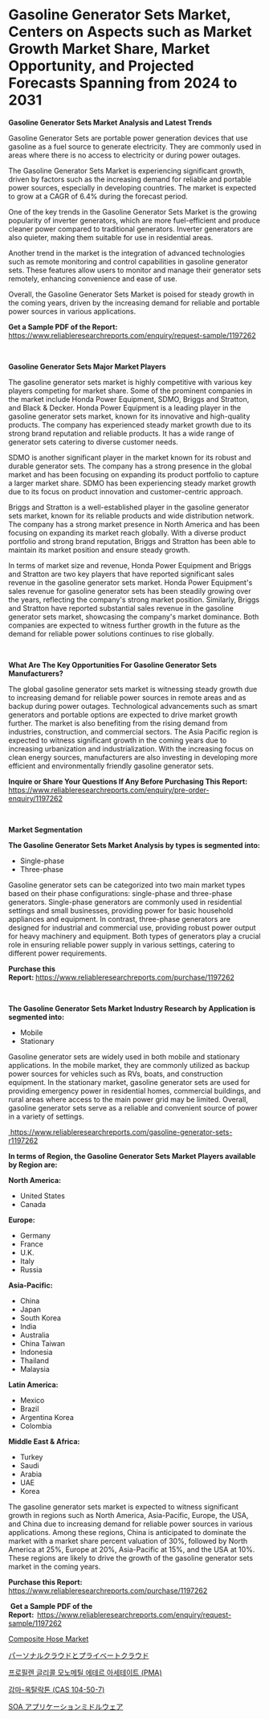<p><h1>Gasoline Generator Sets Market, Centers on Aspects such as Market Growth Market Share, Market Opportunity, and Projected Forecasts Spanning from 2024 to 2031</h1></p><p><strong>Gasoline Generator Sets Market Analysis and Latest Trends</strong></p>
<p><p>Gasoline Generator Sets are portable power generation devices that use gasoline as a fuel source to generate electricity. They are commonly used in areas where there is no access to electricity or during power outages.</p><p>The Gasoline Generator Sets Market is experiencing significant growth, driven by factors such as the increasing demand for reliable and portable power sources, especially in developing countries. The market is expected to grow at a CAGR of 6.4% during the forecast period.</p><p>One of the key trends in the Gasoline Generator Sets Market is the growing popularity of inverter generators, which are more fuel-efficient and produce cleaner power compared to traditional generators. Inverter generators are also quieter, making them suitable for use in residential areas.</p><p>Another trend in the market is the integration of advanced technologies such as remote monitoring and control capabilities in gasoline generator sets. These features allow users to monitor and manage their generator sets remotely, enhancing convenience and ease of use.</p><p>Overall, the Gasoline Generator Sets Market is poised for steady growth in the coming years, driven by the increasing demand for reliable and portable power sources in various applications.</p></p>
<p><strong>Get a Sample PDF of the Report:&nbsp;</strong> <a href="https://www.reliableresearchreports.com/enquiry/request-sample/1197262">https://www.reliableresearchreports.com/enquiry/request-sample/1197262</a></p>
<p>&nbsp;</p>
<p><strong>Gasoline Generator Sets Major Market Players</strong></p>
<p><p>The gasoline generator sets market is highly competitive with various key players competing for market share. Some of the prominent companies in the market include Honda Power Equipment, SDMO, Briggs and Stratton, and Black & Decker. Honda Power Equipment is a leading player in the gasoline generator sets market, known for its innovative and high-quality products. The company has experienced steady market growth due to its strong brand reputation and reliable products. It has a wide range of generator sets catering to diverse customer needs.</p><p>SDMO is another significant player in the market known for its robust and durable generator sets. The company has a strong presence in the global market and has been focusing on expanding its product portfolio to capture a larger market share. SDMO has been experiencing steady market growth due to its focus on product innovation and customer-centric approach.</p><p>Briggs and Stratton is a well-established player in the gasoline generator sets market, known for its reliable products and wide distribution network. The company has a strong market presence in North America and has been focusing on expanding its market reach globally. With a diverse product portfolio and strong brand reputation, Briggs and Stratton has been able to maintain its market position and ensure steady growth.</p><p>In terms of market size and revenue, Honda Power Equipment and Briggs and Stratton are two key players that have reported significant sales revenue in the gasoline generator sets market. Honda Power Equipment's sales revenue for gasoline generator sets has been steadily growing over the years, reflecting the company's strong market position. Similarly, Briggs and Stratton have reported substantial sales revenue in the gasoline generator sets market, showcasing the company's market dominance. Both companies are expected to witness further growth in the future as the demand for reliable power solutions continues to rise globally.</p></p>
<p>&nbsp;</p>
<p><strong>What Are The Key Opportunities For Gasoline Generator Sets Manufacturers?</strong></p>
<p><p>The global gasoline generator sets market is witnessing steady growth due to increasing demand for reliable power sources in remote areas and as backup during power outages. Technological advancements such as smart generators and portable options are expected to drive market growth further. The market is also benefiting from the rising demand from industries, construction, and commercial sectors. The Asia Pacific region is expected to witness significant growth in the coming years due to increasing urbanization and industrialization. With the increasing focus on clean energy sources, manufacturers are also investing in developing more efficient and environmentally friendly gasoline generator sets.</p></p>
<p><strong>Inquire or Share Your Questions If Any Before Purchasing This Report:</strong> <a href="https://www.reliableresearchreports.com/enquiry/pre-order-enquiry/1197262">https://www.reliableresearchreports.com/enquiry/pre-order-enquiry/1197262</a></p>
<p>&nbsp;</p>
<p><strong>Market Segmentation</strong></p>
<p><strong>The Gasoline Generator Sets Market Analysis by types is segmented into:</strong></p>
<p><ul><li>Single-phase</li><li>Three-phase</li></ul></p>
<p><p>Gasoline generator sets can be categorized into two main market types based on their phase configurations: single-phase and three-phase generators. Single-phase generators are commonly used in residential settings and small businesses, providing power for basic household appliances and equipment. In contrast, three-phase generators are designed for industrial and commercial use, providing robust power output for heavy machinery and equipment. Both types of generators play a crucial role in ensuring reliable power supply in various settings, catering to different power requirements.</p></p>
<p><strong>Purchase this Report:&nbsp;</strong><a href="https://www.reliableresearchreports.com/purchase/1197262">https://www.reliableresearchreports.com/purchase/1197262</a></p>
<p>&nbsp;</p>
<p><strong>The Gasoline Generator Sets Market Industry Research by Application is segmented into:</strong></p>
<p><ul><li>Mobile</li><li>Stationary</li></ul></p>
<p><p>Gasoline generator sets are widely used in both mobile and stationary applications. In the mobile market, they are commonly utilized as backup power sources for vehicles such as RVs, boats, and construction equipment. In the stationary market, gasoline generator sets are used for providing emergency power in residential homes, commercial buildings, and rural areas where access to the main power grid may be limited. Overall, gasoline generator sets serve as a reliable and convenient source of power in a variety of settings.</p></p>
<p><a href="https://www.reliableresearchreports.com/gasoline-generator-sets-r1197262">&nbsp;https://www.reliableresearchreports.com/gasoline-generator-sets-r1197262</a></p>
<p><strong>In terms of Region, the Gasoline Generator Sets Market Players available by Region are:</strong></p>
<p>
    <p> <strong> North America: </strong>
        <ul>
            <li>United States</li>
            <li>Canada</li>
        </ul>
        </p> 
    <p> <strong> Europe: </strong>
        <ul>
            <li>Germany</li>
            <li>France</li>
            <li>U.K.</li>
            <li>Italy</li>
            <li>Russia</li>
        </ul>
        </p> 
    <p> <strong> Asia-Pacific: </strong>
        <ul>
            <li>China</li>
            <li>Japan</li>
            <li>South Korea</li>
            <li>India</li>
            <li>Australia</li>
            <li>China Taiwan</li>
            <li>Indonesia</li>
            <li>Thailand</li>
            <li>Malaysia</li>
        </ul>
        </p> 
    <p> <strong> Latin America: </strong>
        <ul>
            <li>Mexico</li>
            <li>Brazil</li>
            <li>Argentina Korea</li>
            <li>Colombia</li>
        </ul>
        </p> 
    <p> <strong> Middle East & Africa: </strong>
        <ul>
            <li>Turkey</li>
            <li>Saudi</li>
            <li>Arabia</li>
            <li>UAE</li>
            <li>Korea</li>
        </ul>
    </p>
    </p>
<p><p>The gasoline generator sets market is expected to witness significant growth in regions such as North America, Asia-Pacific, Europe, the USA, and China due to increasing demand for reliable power sources in various applications. Among these regions, China is anticipated to dominate the market with a market share percent valuation of 30%, followed by North America at 25%, Europe at 20%, Asia-Pacific at 15%, and the USA at 10%. These regions are likely to drive the growth of the gasoline generator sets market in the coming years.</p></p>
<p><strong>Purchase this Report: </strong><a href="https://www.reliableresearchreports.com/purchase/1197262">https://www.reliableresearchreports.com/purchase/1197262</a></p>
<p>&nbsp;<strong>Get a Sample PDF of the Report:&nbsp;&nbsp;</strong><a href="https://www.reliableresearchreports.com/enquiry/request-sample/1197262">https://www.reliableresearchreports.com/enquiry/request-sample/1197262</a></p>
<p><strong></strong></p>
<p><p><a href="https://github.com/santosh758595/Market-Research-Report-List-5/blob/main/composite-hose-market.md">Composite Hose Market</a></p><p><a href="https://github.com/roulaayoub-saad/Market-Research-Report-List-1/blob/main/4781015121597.md">パーソナルクラウドとプライベートクラウド</a></p><p><a href="https://medium.com/@dellkoepp03/%ED%94%84%EB%A1%9C%ED%95%84%EB%A0%8C-%EA%B8%80%EB%A6%AC%EC%BD%9C-%EB%AA%A8%EB%85%B8%EB%A9%94%ED%8B%B8-%EB%A0%88%EC%9D%B4%ED%8A%B8-%EC%95%84%EC%84%B8%ED%85%8C%EC%9D%B4%ED%8A%B8-pma-%EC%8B%9C%EC%9E%A5-%EC%A0%90%EC%9C%A0%EC%9C%A8%EA%B3%BC-%EC%8B%A0%EA%B7%9C-%ED%8A%B8%EB%A0%8C%EB%93%9C-%EB%B6%84%EC%84%9D-%EC%9C%A0%ED%98%95-%EC%9D%91%EC%9A%A9-%EB%B6%84%EC%95%BC-%EC%B5%9C%EC%A2%85-%EC%82%AC%EC%9A%A9%EC%B2%98%EB%A1%9C-%EB%B6%84%EB%A5%98%ED%95%98%EC%97%AC-2024%EB%85%84%EB%B6%80%ED%84%B0-2031%EB%85%84%EA%B9%8C%EC%A7%80%EC%9D%98-%EC%98%88%EC%B8%A1-76ae14f5494b">프로필렌 글리콜 모노메틸 에테르 아세테이트 (PMA)</a></p><p><a href="https://medium.com/@seanturner6262/%EA%B0%90%EB%A7%88-%EC%98%A5%ED%83%88%EB%9D%BD%ED%86%A4-cas-104-50-7-%EC%8B%9C%EC%9E%A5-%EB%8F%99%ED%96%A5-%EB%B0%8F-%EB%B6%84%EC%84%9D-%EB%AF%B8%EB%9E%98-%EC%84%B1%EC%9E%A5%EC%9D%84-%EC%9C%84%ED%95%9C-%EA%B8%B0%ED%9A%8C-%EB%B0%8F-%EB%8F%84%EC%A0%84-2024-2031-1d1371a56d94">감마-옥탈락톤 (CAS 104-50-7)</a></p><p><a href="https://github.com/schmahlson/Market-Research-Report-List-2/blob/main/3842899121598.md">SOA アプリケーションミドルウェア</a></p></p>